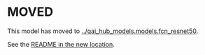 
# MOVED
This model has moved to [../qai_hub_models.models.fcn_resnet50](../fcn_resnet50).

See the [README in the new location](../fcn_resnet50/README.md).
